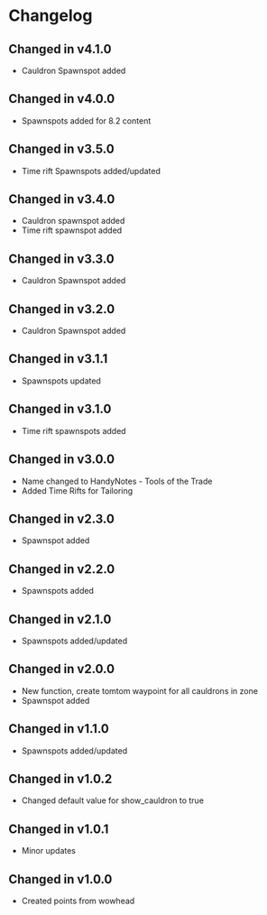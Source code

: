 # Changelog
## Changed in v4.1.0
* Cauldron Spawnspot added

## Changed in v4.0.0
* Spawnspots added for 8.2 content

## Changed in v3.5.0
* Time rift Spawnspots added/updated

## Changed in v3.4.0
* Cauldron spawnspot added
* Time rift spawnspot added

## Changed in v3.3.0
* Cauldron Spawnspot added

## Changed in v3.2.0
* Cauldron Spawnspot added

## Changed in v3.1.1
* Spawnspots updated

## Changed in v3.1.0
* Time rift spawnspots added

## Changed in v3.0.0
* Name changed to HandyNotes - Tools of the Trade
* Added Time Rifts for Tailoring

## Changed in v2.3.0
* Spawnspot added

## Changed in v2.2.0
* Spawnspots added

## Changed in v2.1.0
* Spawnspots added/updated

## Changed in v2.0.0
* New function, create tomtom waypoint for all cauldrons in zone
* Spawnspot added

## Changed in v1.1.0
* Spawnspots added/updated

## Changed in v1.0.2
* Changed default value for show_cauldron to true

## Changed in v1.0.1
* Minor updates

## Changed in v1.0.0
* Created points from wowhead

